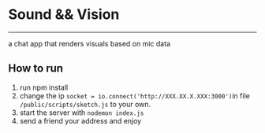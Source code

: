# Sound && Vision
---

a chat app that renders visuals based on mic data

## How to run
1. run npm install
2. change the ip `socket = io.connect('http://XXX.XX.X.XXX:3000')`in file `/public/scripts/sketch.js` to your own.
3. start the server with  `nodemon index.js`
4. send a friend your address and enjoy
